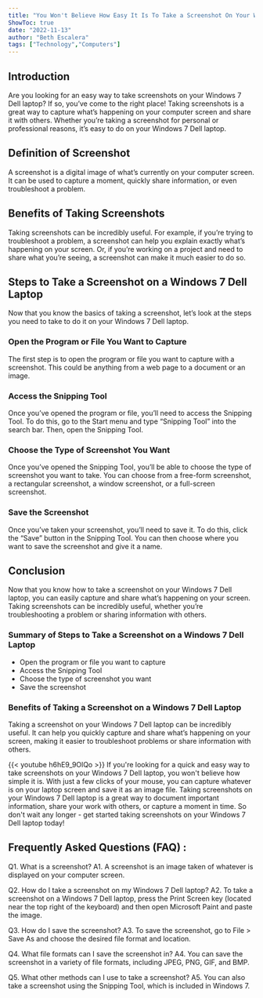 ```yaml
---
title: "You Won't Believe How Easy It Is To Take a Screenshot On Your Windows 7 Dell Laptop!"
ShowToc: true 
date: "2022-11-13"
author: "Beth Escalera" 
tags: ["Technology","Computers"]
---
```

## Introduction

Are you looking for an easy way to take screenshots on your Windows 7 Dell laptop? If so, you’ve come to the right place! Taking screenshots is a great way to capture what’s happening on your computer screen and share it with others. Whether you’re taking a screenshot for personal or professional reasons, it’s easy to do on your Windows 7 Dell laptop. 

## Definition of Screenshot

A screenshot is a digital image of what’s currently on your computer screen. It can be used to capture a moment, quickly share information, or even troubleshoot a problem. 

## Benefits of Taking Screenshots

Taking screenshots can be incredibly useful. For example, if you’re trying to troubleshoot a problem, a screenshot can help you explain exactly what’s happening on your screen. Or, if you’re working on a project and need to share what you’re seeing, a screenshot can make it much easier to do so. 

## Steps to Take a Screenshot on a Windows 7 Dell Laptop

Now that you know the basics of taking a screenshot, let’s look at the steps you need to take to do it on your Windows 7 Dell laptop. 

### Open the Program or File You Want to Capture

The first step is to open the program or file you want to capture with a screenshot. This could be anything from a web page to a document or an image. 

### Access the Snipping Tool

Once you’ve opened the program or file, you’ll need to access the Snipping Tool. To do this, go to the Start menu and type “Snipping Tool” into the search bar. Then, open the Snipping Tool. 

### Choose the Type of Screenshot You Want

Once you’ve opened the Snipping Tool, you’ll be able to choose the type of screenshot you want to take. You can choose from a free-form screenshot, a rectangular screenshot, a window screenshot, or a full-screen screenshot. 

### Save the Screenshot

Once you’ve taken your screenshot, you’ll need to save it. To do this, click the “Save” button in the Snipping Tool. You can then choose where you want to save the screenshot and give it a name. 

## Conclusion

Now that you know how to take a screenshot on your Windows 7 Dell laptop, you can easily capture and share what’s happening on your screen. Taking screenshots can be incredibly useful, whether you’re troubleshooting a problem or sharing information with others. 

### Summary of Steps to Take a Screenshot on a Windows 7 Dell Laptop

- Open the program or file you want to capture
- Access the Snipping Tool
- Choose the type of screenshot you want
- Save the screenshot

### Benefits of Taking a Screenshot on a Windows 7 Dell Laptop

Taking a screenshot on your Windows 7 Dell laptop can be incredibly useful. It can help you quickly capture and share what’s happening on your screen, making it easier to troubleshoot problems or share information with others.

{{< youtube h6hE9_9OlQo >}} 
If you're looking for a quick and easy way to take screenshots on your Windows 7 Dell laptop, you won't believe how simple it is. With just a few clicks of your mouse, you can capture whatever is on your laptop screen and save it as an image file. Taking screenshots on your Windows 7 Dell laptop is a great way to document important information, share your work with others, or capture a moment in time. So don't wait any longer - get started taking screenshots on your Windows 7 Dell laptop today!

## Frequently Asked Questions (FAQ) :
Q1. What is a screenshot?
A1. A screenshot is an image taken of whatever is displayed on your computer screen.

Q2. How do I take a screenshot on my Windows 7 Dell laptop?
A2. To take a screenshot on a Windows 7 Dell laptop, press the Print Screen key (located near the top right of the keyboard) and then open Microsoft Paint and paste the image.

Q3. How do I save the screenshot?
A3. To save the screenshot, go to File > Save As and choose the desired file format and location.

Q4. What file formats can I save the screenshot in?
A4. You can save the screenshot in a variety of file formats, including JPEG, PNG, GIF, and BMP.

Q5. What other methods can I use to take a screenshot?
A5. You can also take a screenshot using the Snipping Tool, which is included in Windows 7.


